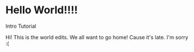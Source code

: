 # Hello World!!!!
Intro Tutorial

Hi!  This is the world edits.  We all want to go home!  Cause it's late. I'm sorry :( 
